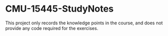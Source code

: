 # CMU-15445-StudyNotes
This project only records the knowledge points in the course, and does not provide any code required for the exercises.
